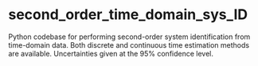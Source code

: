 # second_order_time_domain_sys_ID
Python codebase for performing second-order system identification from time-domain data. Both discrete and continuous time estimation methods are available. Uncertainties given at the 95% confidence level.
